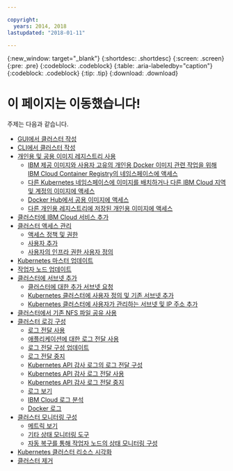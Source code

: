 ```yaml
---

copyright:
  years: 2014, 2018
lastupdated: "2018-01-11"

---
```


{:new_window: target="_blank"}
{:shortdesc: .shortdesc}
{:screen: .screen}
{:pre: .pre}
{:codeblock: .codeblock}
{:table: .aria-labeledby="caption"}
{:codeblock: .codeblock}
{:tip: .tip}
{:download: .download}


# 이 페이지는 이동했습니다! 

주제는 다음과 같습니다. 
- [GUI에서 클러스터 작성](cs_clusters.html#clusters_ui)
- [CLI에서 클러스터 작성](cs_clusters.html#clusters_cli)
- [개인용 및 공용 이미지 레지스트리 사용](cs_images.html#images)
    - [IBM 제공 이미지와 사용자 고유의 개인용 Docker 이미지 관련 작업을 위해 IBM Cloud Container Registry의 네임스페이스에 액세스](cs_images.html#namespace)
    - [다른 Kubernetes 네임스페이스에 이미지를 배치하거나 다른 IBM Cloud 지역 및 계정의 이미지에 액세스](cs_images.html#other)
    - [Docker Hub에서 공용 이미지에 액세스](cs_images.html#dockerhub)
    - [다른 개인용 레지스트리에 저장된 개인용 이미지에 액세스](cs_images.html#private_images)
- [클러스터에 IBM Cloud 서비스 추가](cs_integrations.html#adding_cluster)
- [클러스터 액세스 관리](cs_users.html)
    - [액세스 정책 및 권한](cs_users.html#access_policies)
    - [사용자 추가](cs_users.html#add_users)
    - [사용자의 인프라 권한 사용자 정의](cs_users.html#infra_access)
- [Kubernetes 마스터 업데이트](cs_cluster_update.html#master)
- [작업자 노드 업데이트](cs_cluster_update.html#worker_node)
- [클러스터에 서브넷 추가](cs_subnets.html#subnets)
    - [클러스터에 대한 추가 서브넷 요청](cs_subnets.html#request)
    - [Kubernetes 클러스터에 사용자 정의 및 기존 서브넷 추가](cs_subnets.html#custom)
    - [Kubernetes 클러스터에 사용자가 관리하는 서브넷 및 IP 주소 추가](cs_subnets.html#user_managed)
- [클러스터에서 기존 NFS 파일 공유 사용](cs_storage.html#existing)
- [클러스터 로깅 구성](cs_health.html#logging)
    - [로그 전달 사용](cs_health.html#log_sources_enable)
    - [애플리케이션에 대한 로그 전달 사용](cs_health.html#apps_enable)
    - [로그 전달 구성 업데이트](cs_health.html#log_sources_update)
    - [로그 전달 중지](cs_health.html#log_sources_delete)
    - [Kubernetes API 감사 로그의 로그 전달 구성](cs_health.html#app_forward)
    - [Kubernetes API 감사 로그 전달 사용](cs_health.html#audit_enable)
    - [Kubernetes API 감사 로그 전달 중지](cs_health.html#audit_delete)
    - [로그 보기](cs_health.html#view_logs)
    - [IBM Cloud 로그 분석](cs_health.html#view_logs_k8s)
    - [Docker 로그](cs_health.html#view_logs_docker)
- [클러스터 모니터링 구성](cs_health.html#monitoring)
    - [메트릭 보기](cs_health.html#view_metrics)
    - [기타 상태 모니터링 도구](cs_health.html#health_tools)
    - [자동 복구를 통해 작업자 노드의 상태 모니터링 구성](cs_health.html#autorecovery)
- [Kubernetes 클러스터 리소스 시각화](cs_integrations.html#weavescope)
- [클러스터 제거](cs_clusters.html#remove)
